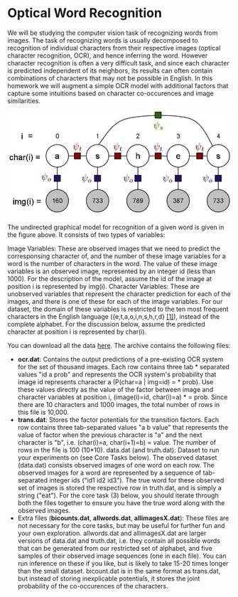 # Optical Word Recognition

We will be studying the computer vision task of recognizing words from images. The task of recognizing words is usually decomposed to recognition of individual characters from their respective images (optical character recognition, OCR), and hence inferring the word. However character recognition is often a very difficult task, and since each character is predicted independent of its neighbors, its results can often contain combinations of characters that may not be possible in English. In this homework we will augment a simple OCR model with additional factors that capture some intuitions based on character co-occurences and image similarities.

![](images/hw2-model.jpg)

The undirected graphical model for recognition of a given word is given in the figure above. It consists of two types of variables:

Image Variables: These are observed images that we need to predict the corresponsing character of, and the number of these image variables for a word is the number of characters in the word. The value of these image variables is an observed image, represented by an integer id (less than 1000). For the description of the model, assume the id of the image at position i is represented by img(i).
Character Variables: These are unobserved variables that represent the character prediction for each of the images, and there is one of these for each of the image variables. For our dataset, the domain of these variables is restricted to the ten most frequent characters in the English language ({e,t,a,o,i,n,s,h,r,d} [[1]](https://en.wikipedia.org/wiki/Letter_frequency#Relative_frequencies_of_letters_in_the_English_language)), instead of the complete alphabet. For the discussion below, assume the predicted character at position i is represented by char(i).

You can download all the data [here](). The archive contains the following files:

* **ocr.dat**: Contains the output predictions of a pre-existing OCR system for the set of thousand images. Each row contains three tab * separated values "id a prob" and represents the OCR system's probability that image id represents character a (P(char=a | img=id) = * prob). Use these values directly as the value of the factor between image and character variables at position i, (image(i)=id, char(i)=a) * = prob. Since there are 10 characters and 1000 images, the total number of rows in this file is 10,000.
* **trans.dat**: Stores the factor potentials for the transition factors. Each row contains three tab-separated values "a b value" that represents the value of factor when the previous character is "a" and the next character is "b", i.e. (char(i)=a, char(i+1)=b) = value. The number of rows in the file is 100 (10*10).
data.dat (and truth.dat): Dataset to run your experiments on (see Core Tasks below). The observed dataset (data.dat) consists observed images of one word on each row. The observed images for a word are represented by a sequence of tab-separated integer ids ("id1 id2 id3"). The true word for these observed set of images is stored the respective row in truth.dat, and is simply a string ("eat"). For the core task (3) below, you should iterate through both the files together to ensure you have the true word along with the observed images.
* Extra files (**bicounts.dat**, **allwords.dat**, **allimagesX.dat**): These files are not necessary for the core tasks, but may be useful for further fun and your own exploration. allwords.dat and allimagesX.dat are larger versions of data.dat and truth.dat, i.e. they contain all possible words that can be generated from our restricted set of alphabet, and five samples of their observed image sequences (one in each file). You can run inference on these if you like, but is likely to take 15-20 times longer than the small dataset. bicount.dat is in the same format as trans.dat, but instead of storing inexplicable potentials, it stores the joint probability of the co-occurences of the characters.

